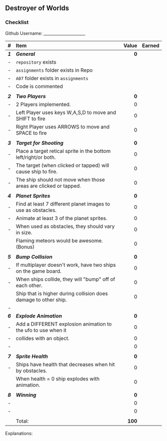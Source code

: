 ## Destroyer of Worlds

### Checklist

Github Username: _____________________

| #       | Item                                                             | Value   | Earned |
| :------ | :--------------------------------------------------------------- | ------: | ------ |
| ***1*** | ***General***                                                    | **0**   |        |
| -       | `repository`  exists                                             |         |        |
| -       | `assignments` folder exists in Repo                              |         |        |
| -       | `A07` folder exists in `assignments`                             |         |        |
| -       | Code is commented                                                |         |        |
|         |                                                                  |         |        |
| ***2*** | ***Two Players***                                                | **0**   |        |
| -       | 2 Players implemented.                                           | 0       |        |
| -       | Left Player uses keys W,A,S,D to move and SHIFT to fire          | 0       |        |
| -       | Right Player uses ARROWS to move and SPACE to fire               | 0       |        |
|         |                                                                  |         |        |
| ***3*** | ***Target for Shooting***                                        | **0**   |        |
| -       | Place a target retical sprite in the bottom left/right/or both.  | 0       |        |
| -       | The target (when clicked or tapped) will cause ship to fire.     | 0       |        |
| -       | The ship should not move when those areas are clicked or tapped. | 0       |        |
|         |                                                                  |         |        |
| ***4*** | ***Planet Sprites***                                             | **0**   |        |
| -       | Find at least 7 different planet images to use as obstacles.     | 0       |        |
| -       | Animate at least 3 of the planet sprites.                        | 0       |        |
| -       | When used as obstacles, they should vary in size.                | 0       |        |
|         | Flaming meteors would be awesome.  (Bonus)                       | 0       |        |
|         |                                                                  |         |        |
| ***5*** | ***Bump Collision***                                             | **0**   |        |
| -       | If multiplayer doesn't work, have two ships on the game board.   | 0       |        |
| -       | When ships collide, they will "bump" off of each other.          | 0       |        |
|         | Ship that is higher during collision does damage to other ship.  | 0       |        |
| -       |                                                                  |         |        |
| ***6*** | ***Explode Animation***                                          | **0**   |        |
| -       | Add a DIFFERENT explosion animation to the ufo to use when it    | 0       |        |
| -       | collides with an object.                                         | 0       |        |
| -       |                                                                  | 0       |        |
|         |                                                                  |         |        |
| ***7*** | ***Sprite Health***                                              | **0**   |        |
| -       | Ships have health that decreases when hit by obstacles.          | 0       |        |
|         | When health = 0 ship explodes with animation.                    | 0       |        |
|         |                                                                  |         |        |
| ***8*** | ***Winning***                                                    | **0**   |        |
| -       |                                                                  | 0       |        |
| -       |                                                                  | 0       |        |
|         |                                                                  |         |        |
|         | Total:                                                           | **100** |        |


Explanations:


